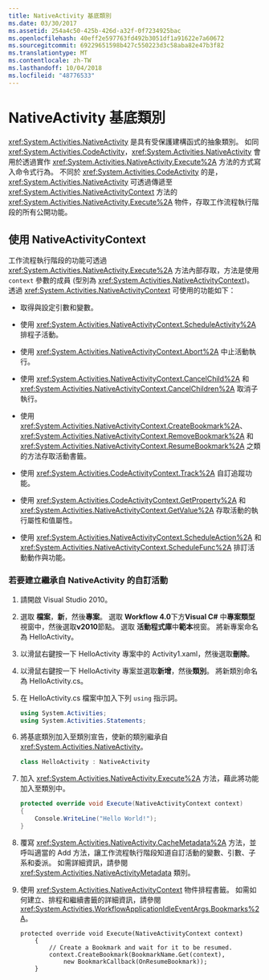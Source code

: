 ```yaml
---
title: NativeActivity 基底類別
ms.date: 03/30/2017
ms.assetid: 254a4c50-425b-426d-a32f-0f7234925bac
ms.openlocfilehash: 40eff2e597763fd492b3051df1a91622e7a60672
ms.sourcegitcommit: 69229651598b427c550223d3c58aba82e47b3f82
ms.translationtype: MT
ms.contentlocale: zh-TW
ms.lasthandoff: 10/04/2018
ms.locfileid: "48776533"
---
```

# <a name="nativeactivity-base-class"></a>NativeActivity 基底類別

<xref:System.Activities.NativeActivity> 是具有受保護建構函式的抽象類別。 如同 <xref:System.Activities.CodeActivity>，<xref:System.Activities.NativeActivity> 會用於透過實作 <xref:System.Activities.NativeActivity.Execute%2A> 方法的方式寫入命令式行為。 不同於 <xref:System.Activities.CodeActivity> 的是，<xref:System.Activities.NativeActivity> 可透過傳遞至 <xref:System.Activities.NativeActivityContext> 方法的 <xref:System.Activities.NativeActivity.Execute%2A> 物件，存取工作流程執行階段的所有公開功能。

## <a name="using-nativeactivitycontext"></a>使用 NativeActivityContext
 工作流程執行階段的功能可透過 <xref:System.Activities.NativeActivity.Execute%2A> 方法內部存取，方法是使用 `context` 參數的成員 (型別為 <xref:System.Activities.NativeActivityContext>)。 透過 <xref:System.Activities.NativeActivityContext> 可使用的功能如下：

-   取得與設定引數和變數。

-   使用 <xref:System.Activities.NativeActivityContext.ScheduleActivity%2A> 排程子活動。

-   使用 <xref:System.Activities.NativeActivityContext.Abort%2A> 中止活動執行。

-   使用 <xref:System.Activities.NativeActivityContext.CancelChild%2A> 和 <xref:System.Activities.NativeActivityContext.CancelChildren%2A> 取消子執行。

-   使用 <xref:System.Activities.NativeActivityContext.CreateBookmark%2A>、<xref:System.Activities.NativeActivityContext.RemoveBookmark%2A> 和 <xref:System.Activities.NativeActivityContext.ResumeBookmark%2A> 之類的方法存取活動書籤。

-   使用 <xref:System.Activities.CodeActivityContext.Track%2A> 自訂追蹤功能。

-   使用 <xref:System.Activities.CodeActivityContext.GetProperty%2A> 和 <xref:System.Activities.NativeActivityContext.GetValue%2A> 存取活動的執行屬性和值屬性。

-   使用 <xref:System.Activities.NativeActivityContext.ScheduleAction%2A> 和 <xref:System.Activities.NativeActivityContext.ScheduleFunc%2A> 排訂活動動作與功能。

### <a name="to-create-a-custom-activity-that-inherits-from-nativeactivity"></a>若要建立繼承自 NativeActivity 的自訂活動

1.  請開啟 Visual Studio 2010。

2.  選取 **檔案**，**新**，然後**專案**。 選取  **Workflow 4.0**下方**Visual C#** 中**專案類型**視窗中，然後選取**v2010**節點。 選取 **活動程式庫**中**範本**視窗。 將新專案命名為 HelloActivity。

3.  以滑鼠右鍵按一下 HelloActivity 專案中的 Activity1.xaml，然後選取**刪除**。

4.  以滑鼠右鍵按一下 HelloActivity 專案並選取**新增**，然後**類別**。 將新類別命名為 HelloActivity.cs。

5.  在 HelloActivity.cs 檔案中加入下列 `using` 指示詞。

    ```csharp
    using System.Activities;
    using System.Activities.Statements;
    ```

6.  將基底類別加入至類別宣告，使新的類別繼承自 <xref:System.Activities.NativeActivity>。

    ```csharp
    class HelloActivity : NativeActivity
    ```

7.  加入 <xref:System.Activities.NativeActivity.Execute%2A> 方法，藉此將功能加入至類別中。

    ```csharp
    protected override void Execute(NativeActivityContext context)
    {
        Console.WriteLine("Hello World!");
    }
    ```

8.  覆寫 <xref:System.Activities.NativeActivity.CacheMetadata%2A> 方法，並呼叫適當的 Add 方法，讓工作流程執行階段知道自訂活動的變數、引數、子系和委派。 如需詳細資訊，請參閱 <xref:System.Activities.NativeActivityMetadata> 類別。

9. 使用 <xref:System.Activities.NativeActivityContext> 物件排程書籤。 如需如何建立、排程和繼續書籤的詳細資訊，請參閱 <xref:System.Activities.WorkflowApplicationIdleEventArgs.Bookmarks%2A>。

    ```
    protected override void Execute(NativeActivityContext context)
        {
            // Create a Bookmark and wait for it to be resumed.
            context.CreateBookmark(BookmarkName.Get(context),
                new BookmarkCallback(OnResumeBookmark));
        }
    ```